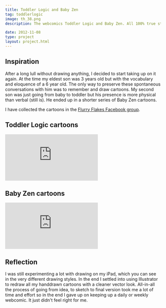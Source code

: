 ```yaml
---
title: Toddler Logic and Baby Zen
tag: toddlerlogic
image: th_38.png
description: The webcomics Toddler Logic and Baby Zen. All 100% true stories about my two little boys, all drawn on my iPad! Well mostly true, and mostly on my iPad.

date: 2012-11-08
type: project
layout: project.html
---
```


## Inspiration
After a long lull without drawing anything, I decided to start taking up on it again. At the time my eldest son was 3 years old but with the vocabulary and eloquence of a 6 year old. The only way to preserve these spontaneous conversations with him was to remember and draw cartoons. My second son was just going from baby to toddler but his presence is more physical than verbal (still is). He ended up in a shorter series of Baby Zen cartoons.

I have collected the cartoons in the [Flurry Flakes Facebook group](https://www.facebook.com/FlurryFlakes/).

## Toddler Logic cartoons
<div class="embed-container">
<iframe src="https://www.flickr.com/photos/95999935@N05/albums/72157684102994585/player" frameborder="0" allowfullscreen webkitallowfullscreen mozallowfullscreen oallowfullscreen msallowfullscreen></iframe></div>


## Baby Zen cartoons
<div class="embed-container">
<iframe src="https://www.flickr.com/photos/95999935@N05/albums/72157680976127764/player" frameborder="0" allowfullscreen webkitallowfullscreen mozallowfullscreen oallowfullscreen msallowfullscreen></iframe></div>


## Reflection
I was still experimenting a lot with drawing on my iPad, which you can see in the very different drawing styles. In the end I settled into using Illustrator to redraw all my handdrawn cartoons with a cleaner vector look. All-in-all the process of going from idea, to sketch to final version took me a lot of time and effort so in the end I gave up on keeping up a daily or weekly webcomic. It just didn't feel right for me.
